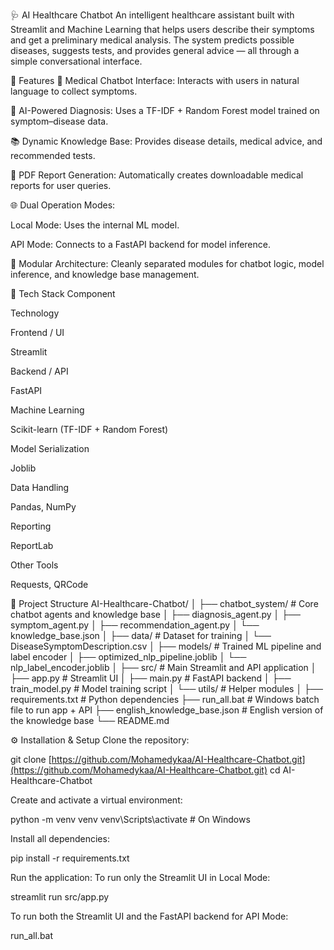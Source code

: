 🩺 AI Healthcare Chatbot
An intelligent healthcare assistant built with Streamlit and Machine Learning that helps users describe their symptoms and get a preliminary medical analysis.
The system predicts possible diseases, suggests tests, and provides general advice — all through a simple conversational interface.

🚀 Features
🤖 Medical Chatbot Interface: Interacts with users in natural language to collect symptoms.

🧠 AI-Powered Diagnosis: Uses a TF-IDF + Random Forest model trained on symptom–disease data.

📚 Dynamic Knowledge Base: Provides disease details, medical advice, and recommended tests.

🧾 PDF Report Generation: Automatically creates downloadable medical reports for user queries.

🌐 Dual Operation Modes:

Local Mode: Uses the internal ML model.

API Mode: Connects to a FastAPI backend for model inference.

🧩 Modular Architecture: Cleanly separated modules for chatbot logic, model inference, and knowledge base management.

🧰 Tech Stack
Component

Technology

Frontend / UI

Streamlit

Backend / API

FastAPI

Machine Learning

Scikit-learn (TF-IDF + Random Forest)

Model Serialization

Joblib

Data Handling

Pandas, NumPy

Reporting

ReportLab

Other Tools

Requests, QRCode

📁 Project Structure
AI-Healthcare-Chatbot/
│
├── chatbot_system/               # Core chatbot agents and knowledge base
│   ├── diagnosis_agent.py
│   ├── symptom_agent.py
│   ├── recommendation_agent.py
│   └── knowledge_base.json
│
├── data/                         # Dataset for training
│   └── DiseaseSymptomDescription.csv
│
├── models/                       # Trained ML pipeline and label encoder
│   ├── optimized_nlp_pipeline.joblib
│   └── nlp_label_encoder.joblib
│
├── src/                          # Main Streamlit and API application
│   ├── app.py                    # Streamlit UI
│   ├── main.py                   # FastAPI backend
│   ├── train_model.py            # Model training script
│   └── utils/                    # Helper modules
│
├── requirements.txt              # Python dependencies
├── run_all.bat                   # Windows batch file to run app + API
├── english_knowledge_base.json   # English version of the knowledge base
└── README.md

⚙️ Installation & Setup
Clone the repository:

git clone [https://github.com/Mohamedykaa/AI-Healthcare-Chatbot.git](https://github.com/Mohamedykaa/AI-Healthcare-Chatbot.git)
cd AI-Healthcare-Chatbot

Create and activate a virtual environment:

python -m venv venv
venv\Scripts\activate   # On Windows

Install all dependencies:

pip install -r requirements.txt

Run the application:
To run only the Streamlit UI in Local Mode:

streamlit run src/app.py

To run both the Streamlit UI and the FastAPI backend for API Mode:

run_all.bat
